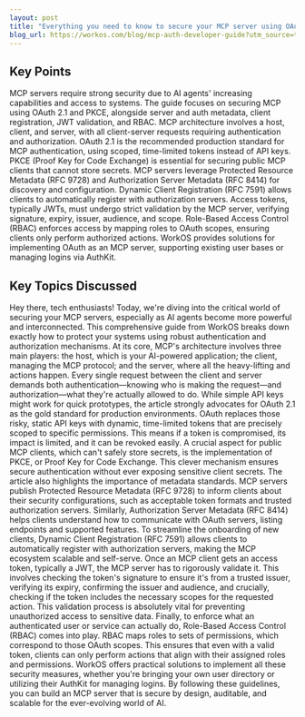 ```yaml
---
layout: post 
title: "Everything you need to know to secure your MCP server using OAuth 2.1 and PKCE, server and auth metadata, client registration, JWT validation, and role-based access control."
blog_url: https://workos.com/blog/mcp-auth-developer-guide?utm_source=tldrai&utm_medium=newsletter&utm_campaign=q32025 
---
```




## Key Points

MCP servers require strong security due to AI agents' increasing capabilities and access to systems.
The guide focuses on securing MCP using OAuth 2.1 and PKCE, alongside server and auth metadata, client registration, JWT validation, and RBAC.
MCP architecture involves a host, client, and server, with all client-server requests requiring authentication and authorization.
OAuth 2.1 is the recommended production standard for MCP authentication, using scoped, time-limited tokens instead of API keys.
PKCE (Proof Key for Code Exchange) is essential for securing public MCP clients that cannot store secrets.
MCP servers leverage Protected Resource Metadata (RFC 9728) and Authorization Server Metadata (RFC 8414) for discovery and configuration.
Dynamic Client Registration (RFC 7591) allows clients to automatically register with authorization servers.
Access tokens, typically JWTs, must undergo strict validation by the MCP server, verifying signature, expiry, issuer, audience, and scope.
Role-Based Access Control (RBAC) enforces access by mapping roles to OAuth scopes, ensuring clients only perform authorized actions.
WorkOS provides solutions for implementing OAuth as an MCP server, supporting existing user bases or managing logins via AuthKit.

## Key Topics Discussed

Hey there, tech enthusiasts! Today, we're diving into the critical world of securing your MCP servers, especially as AI agents become more powerful and interconnected. This comprehensive guide from WorkOS breaks down exactly how to protect your systems using robust authentication and authorization mechanisms. At its core, MCP's architecture involves three main players: the host, which is your AI-powered application; the client, managing the MCP protocol; and the server, where all the heavy-lifting and actions happen. Every single request between the client and server demands both authentication—knowing who is making the request—and authorization—what they're actually allowed to do. While simple API keys might work for quick prototypes, the article strongly advocates for OAuth 2.1 as the gold standard for production environments. OAuth replaces those risky, static API keys with dynamic, time-limited tokens that are precisely scoped to specific permissions. This means if a token is compromised, its impact is limited, and it can be revoked easily. A crucial aspect for public MCP clients, which can't safely store secrets, is the implementation of PKCE, or Proof Key for Code Exchange. This clever mechanism ensures secure authentication without ever exposing sensitive client secrets. The article also highlights the importance of metadata standards. MCP servers publish Protected Resource Metadata (RFC 9728) to inform clients about their security configurations, such as acceptable token formats and trusted authorization servers. Similarly, Authorization Server Metadata (RFC 8414) helps clients understand how to communicate with OAuth servers, listing endpoints and supported features. To streamline the onboarding of new clients, Dynamic Client Registration (RFC 7591) allows clients to automatically register with authorization servers, making the MCP ecosystem scalable and self-serve. Once an MCP client gets an access token, typically a JWT, the MCP server has to rigorously validate it. This involves checking the token's signature to ensure it's from a trusted issuer, verifying its expiry, confirming the issuer and audience, and crucially, checking if the token includes the necessary scopes for the requested action. This validation process is absolutely vital for preventing unauthorized access to sensitive data. Finally, to enforce what an authenticated user or service can actually do, Role-Based Access Control (RBAC) comes into play. RBAC maps roles to sets of permissions, which correspond to those OAuth scopes. This ensures that even with a valid token, clients can only perform actions that align with their assigned roles and permissions. WorkOS offers practical solutions to implement all these security measures, whether you're bringing your own user directory or utilizing their AuthKit for managing logins. By following these guidelines, you can build an MCP server that is secure by design, auditable, and scalable for the ever-evolving world of AI.

